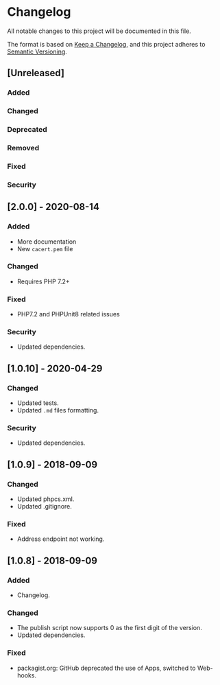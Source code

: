 # Changelog

All notable changes to this project will be documented in this file.

The format is based on [Keep a Changelog](https://keepachangelog.com/en/1.0.0/),
and this project adheres to [Semantic Versioning](https://semver.org/spec/v2.0.0.html).

## [Unreleased]

### Added

### Changed

### Deprecated

### Removed

### Fixed

### Security

## [2.0.0] - 2020-08-14

### Added

- More documentation
- New `cacert.pem` file

### Changed

- Requires PHP 7.2+

### Fixed

- PHP7.2 and PHPUnit8 related issues

### Security

- Updated dependencies.

## [1.0.10] - 2020-04-29

### Changed

- Updated tests.
- Updated `.md` files formatting.

### Security

- Updated dependencies.

## [1.0.9] - 2018-09-09

### Changed

- Updated phpcs.xml.
- Updated .gitignore.

### Fixed

- Address endpoint not working.

## [1.0.8] - 2018-09-09

### Added

- Changelog.

### Changed

- The publish script now supports 0 as the first digit of the version.
- Updated dependencies.

### Fixed

- packagist.org: GitHub deprecated the use of Apps, switched to Web-hooks.
